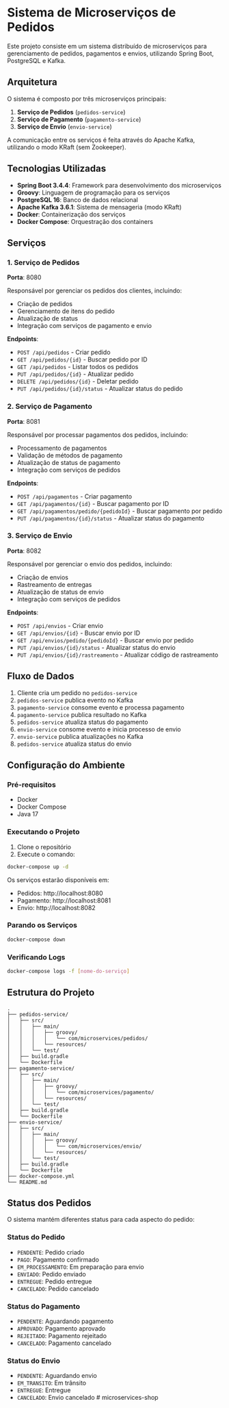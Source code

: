 # Sistema de Microserviços de Pedidos

Este projeto consiste em um sistema distribuído de microserviços para gerenciamento de pedidos, pagamentos e envios, utilizando Spring Boot, PostgreSQL e Kafka.

## Arquitetura

O sistema é composto por três microserviços principais:

1. **Serviço de Pedidos** (`pedidos-service`)
2. **Serviço de Pagamento** (`pagamento-service`)
3. **Serviço de Envio** (`envio-service`)

A comunicação entre os serviços é feita através do Apache Kafka, utilizando o modo KRaft (sem Zookeeper).

## Tecnologias Utilizadas

- **Spring Boot 3.4.4**: Framework para desenvolvimento dos microserviços
- **Groovy**: Linguagem de programação para os serviços
- **PostgreSQL 16**: Banco de dados relacional
- **Apache Kafka 3.6.1**: Sistema de mensageria (modo KRaft)
- **Docker**: Containerização dos serviços
- **Docker Compose**: Orquestração dos containers

## Serviços

### 1. Serviço de Pedidos

**Porta**: 8080

Responsável por gerenciar os pedidos dos clientes, incluindo:
- Criação de pedidos
- Gerenciamento de itens do pedido
- Atualização de status
- Integração com serviços de pagamento e envio

**Endpoints**:
- `POST /api/pedidos` - Criar pedido
- `GET /api/pedidos/{id}` - Buscar pedido por ID
- `GET /api/pedidos` - Listar todos os pedidos
- `PUT /api/pedidos/{id}` - Atualizar pedido
- `DELETE /api/pedidos/{id}` - Deletar pedido
- `PUT /api/pedidos/{id}/status` - Atualizar status do pedido

### 2. Serviço de Pagamento

**Porta**: 8081

Responsável por processar pagamentos dos pedidos, incluindo:
- Processamento de pagamentos
- Validação de métodos de pagamento
- Atualização de status de pagamento
- Integração com serviços de pedidos

**Endpoints**:
- `POST /api/pagamentos` - Criar pagamento
- `GET /api/pagamentos/{id}` - Buscar pagamento por ID
- `GET /api/pagamentos/pedido/{pedidoId}` - Buscar pagamento por pedido
- `PUT /api/pagamentos/{id}/status` - Atualizar status do pagamento

### 3. Serviço de Envio

**Porta**: 8082

Responsável por gerenciar o envio dos pedidos, incluindo:
- Criação de envios
- Rastreamento de entregas
- Atualização de status de envio
- Integração com serviços de pedidos

**Endpoints**:
- `POST /api/envios` - Criar envio
- `GET /api/envios/{id}` - Buscar envio por ID
- `GET /api/envios/pedido/{pedidoId}` - Buscar envio por pedido
- `PUT /api/envios/{id}/status` - Atualizar status do envio
- `PUT /api/envios/{id}/rastreamento` - Atualizar código de rastreamento

## Fluxo de Dados

1. Cliente cria um pedido no `pedidos-service`
2. `pedidos-service` publica evento no Kafka
3. `pagamento-service` consome evento e processa pagamento
4. `pagamento-service` publica resultado no Kafka
5. `pedidos-service` atualiza status do pagamento
6. `envio-service` consome evento e inicia processo de envio
7. `envio-service` publica atualizações no Kafka
8. `pedidos-service` atualiza status do envio

## Configuração do Ambiente

### Pré-requisitos

- Docker
- Docker Compose
- Java 17

### Executando o Projeto

1. Clone o repositório
2. Execute o comando:
```bash
docker-compose up -d
```

Os serviços estarão disponíveis em:
- Pedidos: http://localhost:8080
- Pagamento: http://localhost:8081
- Envio: http://localhost:8082

### Parando os Serviços

```bash
docker-compose down
```

### Verificando Logs

```bash
docker-compose logs -f [nome-do-serviço]
```

## Estrutura do Projeto

```
.
├── pedidos-service/
│   ├── src/
│   │   ├── main/
│   │   │   ├── groovy/
│   │   │   │   └── com/microservices/pedidos/
│   │   │   └── resources/
│   │   └── test/
│   ├── build.gradle
│   └── Dockerfile
├── pagamento-service/
│   ├── src/
│   │   ├── main/
│   │   │   ├── groovy/
│   │   │   │   └── com/microservices/pagamento/
│   │   │   └── resources/
│   │   └── test/
│   ├── build.gradle
│   └── Dockerfile
├── envio-service/
│   ├── src/
│   │   ├── main/
│   │   │   ├── groovy/
│   │   │   │   └── com/microservices/envio/
│   │   │   └── resources/
│   │   └── test/
│   ├── build.gradle
│   └── Dockerfile
├── docker-compose.yml
└── README.md
```

## Status dos Pedidos

O sistema mantém diferentes status para cada aspecto do pedido:

### Status do Pedido
- `PENDENTE`: Pedido criado
- `PAGO`: Pagamento confirmado
- `EM_PROCESSAMENTO`: Em preparação para envio
- `ENVIADO`: Pedido enviado
- `ENTREGUE`: Pedido entregue
- `CANCELADO`: Pedido cancelado

### Status do Pagamento
- `PENDENTE`: Aguardando pagamento
- `APROVADO`: Pagamento aprovado
- `REJEITADO`: Pagamento rejeitado
- `CANCELADO`: Pagamento cancelado

### Status do Envio
- `PENDENTE`: Aguardando envio
- `EM_TRANSITO`: Em trânsito
- `ENTREGUE`: Entregue
- `CANCELADO`: Envio cancelado # microservices-shop
